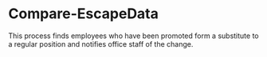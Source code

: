 # Compare-EscapeData
This process finds employees who have been promoted form a substitute to a regular position and notifies office staff of the change.
